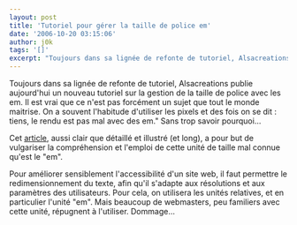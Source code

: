 ```yaml
---
layout: post
title: 'Tutoriel pour gérer la taille de police em'
date: '2006-10-20 03:15:06'
author: j0k
tags: '[]'
excerpt: "Toujours dans sa lignée de refonte de tutoriel, Alsacreations publie aujourd'hui un nouveau tutoriel sur la gestion de la taille de police avec les em.     \nIl est vrai que ce n'est pas forcément un sujet que tout le monde maitrise. On a souvent l'habitude d'utiliser les pixels et des fois on se dit : tiens, le rendu est pas mal avec des em.&quot; Sans trop      …"
---
```


Toujours dans sa lignée de refonte de tutoriel, Alsacreations publie aujourd'hui un nouveau tutoriel sur la gestion de la taille de police avec les em.
Il est vrai que ce n'est pas forcément un sujet que tout le monde maitrise. On a souvent l'habitude d'utiliser les pixels et des fois on se dit : tiens, le rendu est pas mal avec des em.&quot; Sans trop savoir pourquoi...

Cet [article](http://css.alsacreations.com/Tutoriels-et-articles-divers/gerer-la-taille-du-texte-avec-les-em), aussi clair que détaillé et illustré (et long), a pour but de vulgariser la compréhension et l'emploi de cette unité de taille mal connue qu'est le &quot;em&quot;.

Pour améliorer sensiblement l'accessibilité d'un site web, il faut permettre le redimensionnement du texte, afin qu'il s'adapte aux résolutions et aux paramètres des utilisateurs. Pour cela, on utilisera les unités relatives, et en particulier l'unité &quot;em&quot;. Mais beaucoup de webmasters, peu familiers avec cette unité, répugnent à l'utiliser. Dommage...
